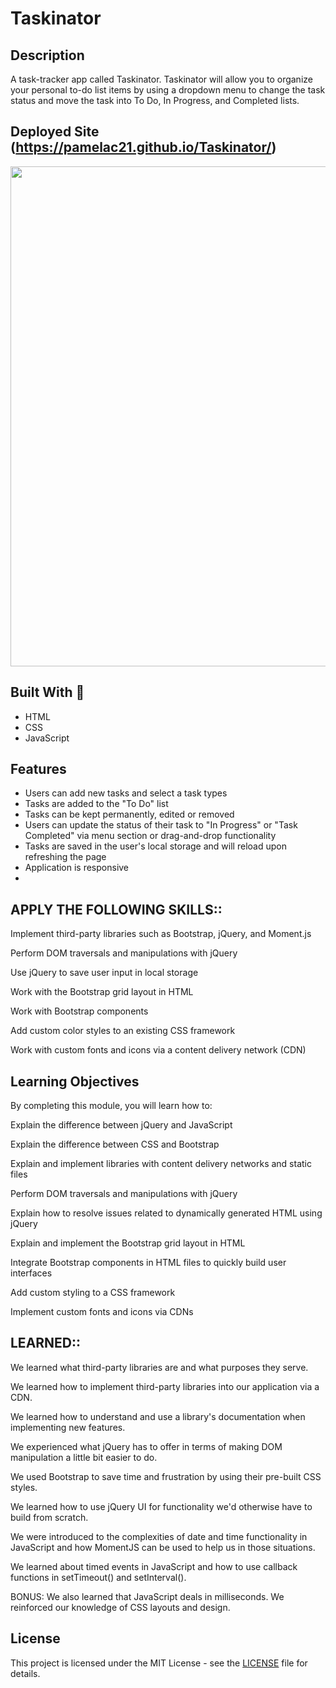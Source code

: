# Taskinator

## Description 
A task-tracker app called Taskinator. Taskinator will allow you to organize your personal to-do list items by using a dropdown menu to change the task status and move the task into To Do, In Progress, and Completed lists.


## Deployed Site (https://pamelac21.github.io/Taskinator/)
<img src="https://user-images.githubusercontent.com/87335354/169617032-c45f72aa-9cab-454e-abe6-5a83ff0da14d.jpg" width="800">


## Built With :toolbox: 
- HTML
- CSS
- JavaScript

## Features

- Users can add new tasks and select a task types
- Tasks are added to the "To Do" list
- Tasks can be kept permanently, edited or removed 
- Users can update the status of their task to "In Progress" or "Task Completed" via menu section or drag-and-drop functionality
- Tasks are saved in the user's local storage and will reload upon refreshing the page
- Application is responsive
- 

## APPLY THE FOLLOWING SKILLS::

Implement third-party libraries such as Bootstrap, jQuery, and Moment.js

Perform DOM traversals and manipulations with jQuery

Use jQuery to save user input in local storage

Work with the Bootstrap grid layout in HTML

Work with Bootstrap components

Add custom color styles to an existing CSS framework

Work with custom fonts and icons via a content delivery network (CDN)



## Learning Objectives
By completing this module, you will learn how to:

Explain the difference between jQuery and JavaScript

Explain the difference between CSS and Bootstrap

Explain and implement libraries with content delivery networks and static files

Perform DOM traversals and manipulations with jQuery

Explain how to resolve issues related to dynamically generated HTML using jQuery

Explain and implement the Bootstrap grid layout in HTML

Integrate Bootstrap components in HTML files to quickly build user interfaces

Add custom styling to a CSS framework

Implement custom fonts and icons via CDNs




## LEARNED::

We learned what third-party libraries are and what purposes they serve.

We learned how to implement third-party libraries into our application via a CDN.

We learned how to understand and use a library's documentation when implementing new features.

We experienced what jQuery has to offer in terms of making DOM manipulation a little bit easier to do.

We used Bootstrap to save time and frustration by using their pre-built CSS styles.

We learned how to use jQuery UI for functionality we'd otherwise have to build from scratch.

We were introduced to the complexities of date and time functionality in JavaScript and how MomentJS can be used to help us in those situations.

We learned about timed events in JavaScript and how to use callback functions in setTimeout() and setInterval().

BONUS: We also learned that JavaScript deals in milliseconds.
We reinforced our knowledge of CSS layouts and design.

## License

This project is licensed under the MIT License - see the [LICENSE](LICENSE) file for details.

